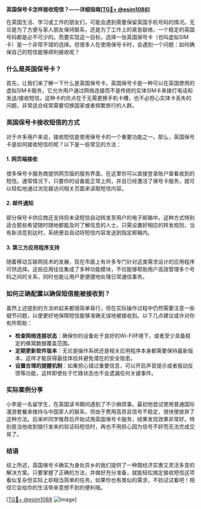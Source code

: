 **英国保号卡怎样接收短信？——详细指南[[TG💪+ @esim1088](https://t.me/s/esim1088)]**

在英国生活、学习或工作的朋友们，可能会遇到需要保留英国手机号码的情况。无论是为了方便与家人朋友保持联系，还是为了工作上的紧急联络，一个稳定的英国号码都是必不可少的。而要实现这一目标，选择一张英国保号卡（也叫虚拟SIM卡）是一个非常不错的选择。但很多人在使用保号卡时，会遇到一个问题：如何确保自己的短信能够顺利接收呢？

### 什么是英国保号卡？

首先，让我们来了解一下什么是英国保号卡。英国保号卡是一种可以在英国使用的虚拟SIM卡服务，它允许用户通过网络连接而不是传统的实体SIM卡来拨打电话和发送/接收短信。这种卡的优点在于无需更换手机卡槽，也不必担心实体卡丢失的问题，非常适合经常需要切换国家或者频繁旅行的人群。

### 英国保号卡接收短信的方式

对于许多用户来说，接收短信是使用保号卡的一个重要功能之一。那么，英国保号卡是如何接收短信的呢？以下是一些常见的方法：

#### 1. 网页端接收
很多保号卡服务商提供网页版的服务界面，在这里你可以直接登录账户查看收到的短信。通常情况下，只要你的设备能正常上网，并且已经激活了保号卡服务，就可以轻松地通过浏览器访问相关页面来读取短信内容。

#### 2. 邮件通知
部分保号卡供应商还支持将未读短信自动转发至用户的电子邮箱中。这种方式特别适合那些希望随时随地都能及时了解信息的人士。只需设置好相应的转发规则，当有新消息到达时，系统便会自动将短信内容发送到指定邮箱内。

#### 3. 第三方应用程序支持
随着移动互联网技术的发展，现在市面上有许多专门针对这类需求设计的应用程序可供选择。这些应用往往集成了多种功能模块，不仅能够帮助用户高效管理多个号码之间的关系，同时也能让用户更便捷地处理日常通信事务。

### 如何正确配置以确保短信能被接收到？

虽然上述提到的方法听起来都很简单易行，但在实际操作过程中仍然需要注意一些细节问题，以便更好地保障短信能够准确无误地被接收到。以下几点建议或许对你有所帮助：

- **检查网络连接状态**：确保你的设备处于良好的Wi-Fi环境下，或者至少具备稳定的蜂窝数据覆盖范围。
- **定期更新软件版本**：无论是操作系统还是相关应用程序本身都需要保持最新版本，这样才能获得最佳体验并避免潜在的安全隐患。
- **设置合理的提醒机制**：如果担心错过重要信息，可以开启声音提示或者振动反馈等功能，这样即使处于忙碌状态也不会遗漏任何关键事件。

### 实际案例分享

小李是一名留学生，在英国读书期间遇到了不少麻烦事。最初他尝试使用普通国际漫游套餐来维持与中国家人的联系，但由于费用高昂且信号不稳定，很快便放弃了这种方法。后来听同学推荐后开始试用英国保号卡服务，结果发现效果非常好。特别是当他收到银行发来的验证码短信时，再也不用担心因为信号不好而无法完成交易了。

### 结语

综上所述，英国保号卡确实为身处异乡的我们提供了一种既经济实惠又灵活多变的解决方案。只要掌握了正确的方法，并做好充分准备，就能轻松搞定接收短信这项看似复杂但实际上却相当简单的任务。如果你也有类似的需求，不妨试试看吧！相信它会给你的生活带来意想不到的便利哦。

[[TG💪+ @esim1088](https://t.me/s/esim1088) ![Image](https://i.postimg.cc/4NQfJmqS/Snipaste-2025-05-13-00-14-12.png)]